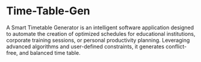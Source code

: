 # Time-Table-Gen
A Smart Timetable Generator is an intelligent software application designed to automate the creation of optimized schedules for educational institutions, corporate training sessions, or personal productivity planning. Leveraging advanced algorithms and user-defined constraints, it generates conflict-free, and balanced  time table.
